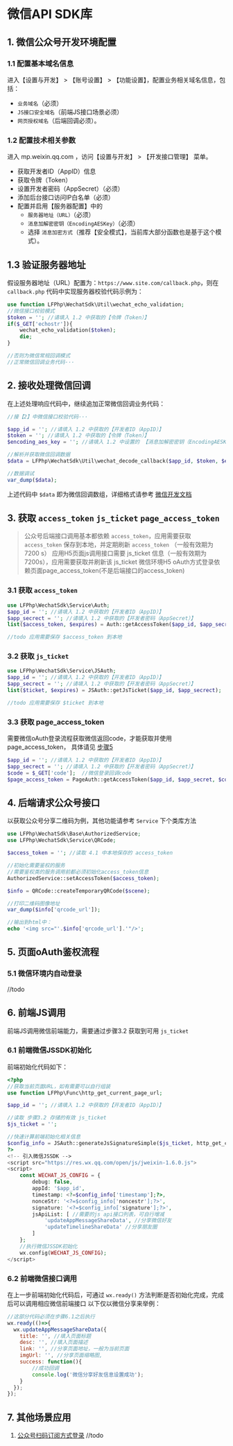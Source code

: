 # 微信API SDK库

## 1. 微信公众号开发环境配置

### 1.1 配置基本域名信息

进入【设置与开发】 > 【账号设置】 > 【功能设置】，配置业务相关域名信息，包括：

- `业务域名`（必须）
- `JS接口安全域名`（前端JS接口场景必须）
- `网页授权域名`（后端回调必须）。

### 1.2 配置技术相关参数

进入 mp.weixin.qq.com ，访问【设置与开发】 > 【开发接口管理】 菜单。

- 获取开发者ID（AppID）信息
- 获取令牌（Token）
- 设置开发者密码（AppSecret）（必须）
- 添加后台接口访问IP白名单（必须）
- 配置并启用【服务器配置】中的
    - `服务器地址（URL）`（必须）
    - `消息加解密密钥（EncodingAESKey）`（必须）
    - 选择 `消息加密方式`（推荐【安全模式】，当前库大部分函数也是基于这个模式）。

## 1.3 验证服务器地址

假设服务器地址（URL）配置为：`https://www.site.com/callback.php`，则在 `callback.php` 代码中实现服务器校验代码示例为：

```php
use function LFPhp\WechatSdk\Util\wechat_echo_validation;
//微信接口校验模式
$token = ''; //请填入 1.2 中获取的【令牌（Token）】
if($_GET['echostr']){
    wechat_echo_validation($token);
    die;
}

//否则为微信常规回调模式
//正常微信回调业务代码···
```

## 2. 接收处理微信回调

在上述处理响应代码中，继续追加正常微信回调业务代码：

```php
//接【2】中微信接口校验代码···

$app_id = ''; //请填入 1.2 中获取的【开发者ID（AppID）】
$token = ''; //请填入 1.2 中获取的【令牌（Token）】
$encoding_aes_key = ''; //请填入 1.2 中设置的 【消息加解密密钥（EncodingAESKey）】

//解析并获取微信回调数据 
$data = LFPhp\WechatSdk\Util\wechat_decode_callback($app_id, $token, $encoding_aes_key);

//数据调试
var_dump($data); 
```

上述代码中 `$data`
即为微信回调数组，详细格式请参考 [微信开发文档](https://developers.weixin.qq.com/doc/offiaccount/Message_Management/Receiving_standard_messages.html)

## 3. 获取 `access_token` `js_ticket` `page_access_token`

> 公众号后端接口调用基本都依赖 `access_token`，应用需要获取 `access_token` 保存到本地，并定期刷新 `access_token` （一般有效期为 7200 s） 
> 应用H5页面js调用接口需要 js_ticket 信息（一般有效期为7200s），应用需要获取并刷新该 js_ticket
> 微信环境H5 oAuth方式登录依赖页面page_access_token(不是后端接口的access_token)

### 3.1 获取 `access_token`

```php
use LFPhp\WechatSdk\Service\Auth;
$app_id = ''; //请填入 1.2 中获取的【开发者ID（AppID）】
$app_secrect = ''; //请填入 1.2 中获取的【开发者密码（AppSecret）】
list($access_token, $expires) = Auth::getAccessToken($app_id, $app_secrect);

//todo 应用需要保存 $access_token 到本地
```

### 3.2 获取 `js_ticket`

```php
use LFPhp\WechatSdk\Service\JSAuth;
$app_id = ''; //请填入 1.2 中获取的【开发者ID（AppID）】
$app_secrect = ''; //请填入 1.2 中获取的【开发者密码（AppSecret）】
list($ticket, $expires) = JSAuth::getJsTicket($app_id, $app_secrect);

//todo 应用需要保存 $ticket 到本地
```

### 3.3 获取 page_access_token
需要微信oAuth登录流程获取微信返回code，才能获取并使用 page_access_token，
具体请见 [步骤5](#s5) 

```php
$app_id = ''; //请填入 1.2 中获取的【开发者ID（AppID）】
$app_secrect = ''; //请填入 1.2 中获取的【开发者密码（AppSecret）】
$code = $_GET['code'];  //微信登录回调code
$page_access_token = PageAuth::getAccessToken($app_id, $app_secret, $code);
```


## 4. 后端请求公众号接口

以获取公众号分享二维码为例，其他功能请参考 `Service` 下个类库方法

```php
use LFPhp\WechatSdk\Base\AuthorizedService;
use LFPhp\WechatSdk\Service\QRCode;

$access_token = ''; //读取 4.1 中本地保存的 access_token

//初始化需要鉴权的服务
//需要鉴权类的服务调用前都必须初始化access_token信息
AuthorizedService::setAccessToken($access_token);

$info = QRCode::createTemporaryQRCode($scene);

//打印二维码图像地址
var_dump($info['qrcode_url']);

//输出到html中：
echo '<img src="'.$info['qrcode_url'].'"/>';
```

## 5. 页面oAuth鉴权流程 <a name="s5"></a>
### 5.1 微信环境内自动登录
//todo

## 6. 前端JS调用
前端JS调用微信前端能力，需要通过步骤3.2 获取到可用 `js_ticket`

### 6.1 前端微信JSSDK初始化
前端初始化代码如下：
```php
<?php
//获取当前页面URL，如有需要可以自行组装
use function LFPhp\Func\http_get_current_page_url;

$app_id = ''; //请填入 1.2 中获取的【开发者ID（AppID）】

//读取 步骤3.2 存储的有效 js_ticket
$js_ticket = '';

//快速计算前端初始化相关信息
$config_info = JSAuth::generateJsSignatureSimple($js_ticket, http_get_current_page_url());
?>
<!-- 引入微信JSSDK -->
<script src="https://res.wx.qq.com/open/js/jweixin-1.6.0.js">
<script>
	const WECHAT_JS_CONFIG = {
		debug: false,
		appId: '$app_id',
		timestamp: <?=$config_info['timestamp'];?>,
		nonceStr: '<?=$config_info['noncestr'];?>',
		signature: '<?=$config_info['signature'];?>',
		jsApiList: [ //需要的js api接口列表，可自行增减
			'updateAppMessageShareData', //分享微信好友
			'updateTimelineShareData' //分享朋友圈
		]
	};
	//执行微信JSSDK初始化
	wx.config(WECHAT_JS_CONFIG);
</script>
```
### 6.2 前端微信接口调用
在上一步前端初始化代码后，可通过 `wx.ready()` 方法判断是否初始化完成，完成后可以调用相应微信前端接口
以下仅以微信分享来举例：
```javascript
//这部分代码必须在步骤6.1之后执行
wx.ready(()=>{
  wx.updateAppMessageShareData({
    title: '', //填入页面标题
    desc: '', //填入页面描述
    link: '', //分享页面地址，一般为当前页面
    imgUrl: '', //分享页面缩略图,
    success: function(){
		//成功回调
        console.log('微信分享好友信息设置成功');
    }
  });
});
```

## 7. 其他场景应用
1. [公众号扫码订阅方式登录](./mp_subscribe_login.md)
//todo
